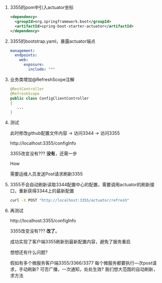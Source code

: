 1. 3355的pom中引入actuator坐标

   ```xml
   <dependency>
     <groupId>org.springframework.boot</groupId>
     <artifactId>spring-boot-starter-actuator</artifactId>
   </dependency>
   ```

2. 3355的bootstrap.yaml，暴露actuator端点

   ```yaml
   management:
     endpoints:
       web:
         exposure:
           include: "*"
   ```

3. 业务类增加@RefreshScope注解

   ```java
   @RestController
   @RefreshScope
   public class ConfigClientController
   {
      ...
   }
   ```

4. 测试

   此时修改github配置文件内容 -> 访问3344 -> 访问3355

   http://localhost:3355/configInfo

   3355改变没有??? **没有**，还需一步

   How

   需要运维人员发送Post请求刷新3355

5. 3355不会自动刷新读取3344配置中心的配置，需要调用actuator的刷新接口，重新获得3344上的最新配置

   ```sh
   curl -X POST "http://localhost:3355/actuator/refresh"
   ```

6. 再测试

   http://localhost:3355/configInfo

   3355改变没有??? **改了**。

   成功实现了客户端3355刷新到最新配置内容，避免了服务重启

   想想还有什么问题?

   假如有多个微服务客户端3355/3366/3377
   每个微服务都要执行—次post请求，手动刷新?
   可否广播，一次通知，处处生效?
   我们想大范围的自动刷新，求方法